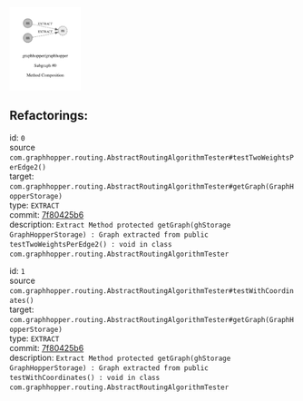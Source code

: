 <img src=subgraph_atomic_0.svg width=25%>

## Refactorings:

id: `0`\
source `com.graphhopper.routing.AbstractRoutingAlgorithmTester#testTwoWeightsPerEdge2()`\
target: `com.graphhopper.routing.AbstractRoutingAlgorithmTester#getGraph(GraphHopperStorage)`\
type: `EXTRACT`\
commit: [7f80425b6](https://github.com/graphhopper/graphhopper/commit/7f80425b6a0af9bdfef12c8a873676e39e0a04a6)\
description: `Extract Method protected getGraph(ghStorage GraphHopperStorage) : Graph extracted from public testTwoWeightsPerEdge2() : void in class com.graphhopper.routing.AbstractRoutingAlgorithmTester`

id: `1`\
source `com.graphhopper.routing.AbstractRoutingAlgorithmTester#testWithCoordinates()`\
target: `com.graphhopper.routing.AbstractRoutingAlgorithmTester#getGraph(GraphHopperStorage)`\
type: `EXTRACT`\
commit: [7f80425b6](https://github.com/graphhopper/graphhopper/commit/7f80425b6a0af9bdfef12c8a873676e39e0a04a6)\
description: `Extract Method protected getGraph(ghStorage GraphHopperStorage) : Graph extracted from public testWithCoordinates() : void in class com.graphhopper.routing.AbstractRoutingAlgorithmTester`

